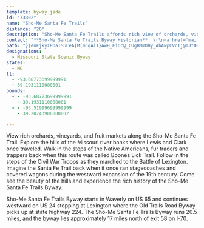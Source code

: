 ```yaml
---
template: byway.jade
id: "73302"
name: "Sho-Me Santa Fe Trails"
distance: "20"
description: "Sho-Me Santa Fe Trails affords rich view of orchards, vineyards and produce and fruit markets."
contact: "**Sho-Me Santa Fe Trails Byway Historian**  \r\n<a href='mailto:jandjhinz@yahoo.com'>John Hinz</a>  \r\nPhone: 660-493-2802   \r\n"
path: "}{enFjkyzPOaISuCeA{M[mCqAiI}AwH_EiOc@_CUgBMmDHy_AbAwpCVcIj@mJtD{d@jDqe@HuJs@wx@]qDa@aCm@gB{a@}}@y@}Bs@{Cm@aFMqDqB_v@{@qWi@uUt@_m@CqEeDmqBOsQ^sCl@mBp@{A|F_GbAuBb@oBTsBDyCDe\\_@gEyAiFed@kcAeA{DMkBOaMoBc`@"
designations: 
  - Missouri State Scenic Byway
states: 
  - MO
ll: 
  - -93.68773699999991
  - 39.1931110000001
bounds: 
  - - -93.68773699999991
    - 39.1931110000001
  - - -93.51999699999999
    - 39.20743900000002

---
```


View rich orchards, vineyards, and fruit markets along the Sho-Me Santa Fe Trail.  Explore the hills of the Missouri river banks where Lewis and Clark once traveled. Walk in the steps of the Native Americans, fur traders and trappers back when this route was called Boones Lick Trail. Follow in the steps of the Civil War Troops as they marched to the Battle of Lexington. Imagine the Santa Fe Trail back when it once ran stagecoaches and covered wagons during the westward expansion of the 19th century. Come see the beauty of the hills and experience the rich history of the Sho-Me Santa Fe Trails Byway.

Sho-Me Santa Fe Trails Byway starts in Waverly on US 65 and continues westward on US 24 stopping at Lexington where the Old Trails Road Byway picks up at state highway 224.  The Sho-Me Santa Fe Trails Byway runs 20.5 miles, and the byway lies approximately 17 miles north of exit 58 on I-70.